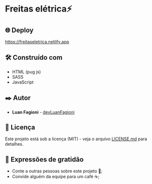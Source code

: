 # Freitas elétrica⚡

## 🌐 Deploy

https://freitaseletrica.netlify.app

## 🛠️ Construído com

* HTML (pug js)
* SASS
* JavaScript

## ✒️ Autor

* **Luan Fagioni** - [devLuanFagioni](https://github.com/DevLuanFagioni)

## 📄 Licença

Este projeto está sob a licença (MIT) - veja o arquivo [LICENSE.md](https://github.com/DevLuanFagioni/Freitas-Website/blob/main/license) para detalhes.

## 🎁 Expressões de gratidão

* Conte a outras pessoas sobre este projeto 📢;
* Convide alguém da equipe para um café ☕;

